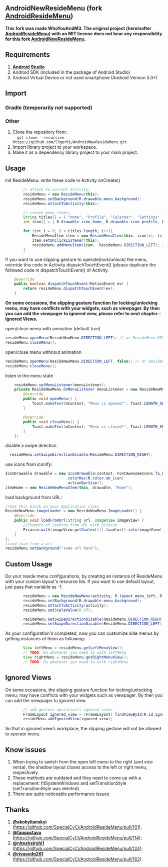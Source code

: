 ## AndroidNewResideMenu (fork **[AndroidResideMenu](https://github.com/SpecialCyCi/AndroidResideMenu)**)

**This fork was made WhoYouAndM3. The original project (hereinafter **[AndroidResideMenu](https://github.com/SpecialCyCi/AndroidResideMenu)**) with an MIT license does not bear any responsibility for this fork **[AndroidNewResideMenu](https://github.com/l3ger0j/AndroidRsideMenu.git)**.**

## Requirements
1. **[Android Studio](https://developer.android.com/studio/index.html)**
2. Android SDK (included in the package of Android Studio)
3. Android Virtual Device or not used smartphone (Android Version 5.0+)

## Import
### Gradle (temporarily not supported)

### Other
1. Clone the repository from:  
   `  
   git clone --recursive https://github.com/l3ger0j/AndroidNewResideMenu.git `
2. Import library project to your workspace.
3. Make it as a dependency library project to your main project.

## Usage
init ResideMenu: write these code in Activity onCreate()
```java
        // attach to current activity;
        resideMenu = new ResideMenu(this);
        resideMenu.setBackground(R.drawable.menu_background);
        resideMenu.attachToActivity(this);

        // create menu items;
        String titles[] = { "Home", "Profile", "Calendar", "Settings" };
        int icon[] = { R.drawable.icon_home, R.drawable.icon_profile, R.drawable.icon_calendar, R.drawable.icon_settings };

        for (int i = 0; i < titles.length; i++){
            ResideMenuItem item = new ResideMenuItem(this, icon[i], titles[i]);
            item.setOnClickListener(this);
            resideMenu.addMenuItem(item,  ResideMenu.DIRECTION_LEFT); // or  ResideMenu.DIRECTION_RIGHT
        }
```
If you want to use slipping gesture to operate(lock/unlock) the menu, override this code in Acitivity dispatchTouchEvent() (please duplicate the followed code in dispatchTouchEvent() of Activity.
```java
    @Override
    public boolean dispatchTouchEvent(MotionEvent ev) {
        return resideMenu.dispatchTouchEvent(ev);
    }
```
**On some occasions, the slipping gesture function for locking/unlocking menu, may have conflicts with your widgets, such as viewpager. By then you can add the viewpager to ignored view, please refer to next chapter – Ignored Views.**

open/close menu with animation (default true)
```java
resideMenu.openMenu(ResideNewMenu.DIRECTION_LEFT); // or ResideMenu.DIRECTION_RIGHT
resideMenu.closeMenu();
```

open/close menu withnout animation
```java
resideMenu.openMenu(ResideNewMenu.DIRECTION_LEFT, false); // or ResideNewMenu.DIRECTION_RIGHT
resideMenu.closeMenu();
```

listen in the menu state
```java
    resideMenu.setMenuListener(menuListener);
    private ResideNewMenu.OnMenuListener menuListener = new ResideNewMenu.OnMenuListener() {
        @Override
        public void openMenu() {
            Toast.makeText(mContext, "Menu is opened!", Toast.LENGTH_SHORT).show();
        }

        @Override
        public void closeMenu() {
            Toast.makeText(mContext, "Menu is closed!", Toast.LENGTH_SHORT).show();
        }
    };
```

disable a swipe direction
```java
  resideMenu.setSwipeDirectionDisable(ResideMenu.DIRECTION_RIGHT);
```

use icons from iconify:
```java
IconDrawable drawable = new IconDrawable(context, FontAwesomeIcons.fa_home)
                           .colorRes(R.color.ab_icon)
                           .actionBarSize();
itemHome = new ResideNewMenuItem(this, drawable, "Home");
```

load background from URL:
```java
//Use this block on your Application class
ResideNewMenu.imageLoader = new ResideNewMenu.ImageLoader() {
    @Override
    public void loadFromUrl(String url, ImageView imageView) {
        //Exemple of loading from URL with picasso
        Picasso.with(imageView.getContext()).load(url).into(imageView);
    }
};
//and load from a url
resideMenu.setBackground("some url here");
```

## Custom Usage

Do your reside menu configurations, by creating an instance of ResideMenu with your custom layout's resource Ids. If you want to use default layout, just pass that variable as -1.

```java
        resideMenu = new ResideNewMenu(activity, R.layout.menu_left, R.layout.menu_right);
        resideMenu.setBackground(R.drawable.menu_background);
        resideMenu.attachToActivity(activity);
        resideMenu.setScaleValue(0.5f);

        resideMenu.setSwipeDirectionDisable(ResideMenu.DIRECTION_RIGHT);
        resideMenu.setSwipeDirectionDisable(ResideMenu.DIRECTION_LEFT);
```

As your configuration's completed, now you can customize side menus by getting instances of them as following:

```java
        View leftMenu = resideMenu.getLeftMenuView();
        // TODO: Do whatever you need to with leftMenu
        View rightMenu = resideMenu.getRightMenuView();
        // TODO: Do whatever you need to with rightMenu
```

## Ignored Views
On some occasions, the slipping gesture function for locking/unlocking menu, may have conflicts with your widgets such as viewpager. By then you can add the viewpager to ignored view.
```java
        // add gesture operation's ignored views
        FrameLayout ignored_view = (FrameLayout) findViewById(R.id.ignored_view);
        resideMenu.addIgnoredView(ignored_view);
```
So that in ignored view’s workplace, the slipping gesture will not be allowed to operate menu.

## Know issues
1. When trying to switch from the open left menu to the right (and vice versa), the shadow layout closes access to the left or right menu, respectively.
2. These methods are outdated and they need to come up with a replacement: fitSystemWindows and setTransitionStyle (setTransitionStyle was deleted).
3. There are quite noticeable performance issues

## Thanks
1. **[@akobylianskyi](https://github.com/akobylianskyi)** (https://github.com/SpecialCyCi/AndroidResideMenu/pull/101);
2. **[@faogustavo](https://github.com/faogustavo)** (https://github.com/SpecialCyCi/AndroidResideMenu/pull/114);
3. **[@niteshsirohi1](https://github.com/niteshsirohi1)** (https://github.com/SpecialCyCi/AndroidResideMenu/pull/124);
4. **[@rivasedg261](https://github.com/rivasedg261)** (https://github.com/SpecialCyCi/AndroidResideMenu/pull/162).
